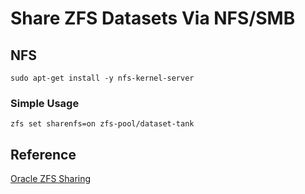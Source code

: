 # Share ZFS Datasets Via NFS/SMB

## NFS

```shell
sudo apt-get install -y nfs-kernel-server
```

### Simple Usage

```shell
zfs set sharenfs=on zfs-pool/dataset-tank
```


## Reference

[Oracle ZFS Sharing](https://docs.oracle.com/cd/E23824_01/html/821-1448/gayne.html#NewZFSSharingSyntaxhttps://docs.oracle.com/cd/E23824_01/html/821-1448/gayne.html)